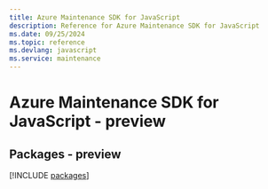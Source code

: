 ```yaml
---
title: Azure Maintenance SDK for JavaScript
description: Reference for Azure Maintenance SDK for JavaScript
ms.date: 09/25/2024
ms.topic: reference
ms.devlang: javascript
ms.service: maintenance
---
```

# Azure Maintenance SDK for JavaScript - preview
## Packages - preview
[!INCLUDE [packages](maintenance-index.md)]